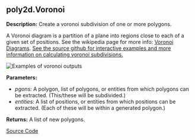 ## poly2d.Voronoi  
  
  
**Description:** Create a voronoi subdivision of one or more polygons.


A Voronoi diagram is a partition of a plane into regions close to each of a given set of positions.
See the wikipedia page for more info: <a href="https://en.wikipedia.org/wiki/Voronoi_diagram" target="_blank">
Voronoi Diagrams</a>.
<a href="https://github.com/d3/d3-voronoi#readme" target="_blank">See the source github for
interactive examples and more information on calculating voronoi subdivisions.</a>


![Examples of voronoi outputs](/assets/typedoc-json/docMDimgs/funcs_poly2d_voronoi_examples.png)  
  
**Parameters:**  
  * *pgons:* A polygon, list of polygons, or entities from which polygons can be extracted. (This/these will be subdivided.)  
  * *entities:* A list of positions, or entities from which positions can be extracted.
(Each of these will be within a generated polygon.)  
  
**Returns:** A list of new polygons.  

[Source Code](https://github.com/design-automation/mobius-sim-funcs/blob/main/src/modules/functions/poly2d/Voronoi.ts) 